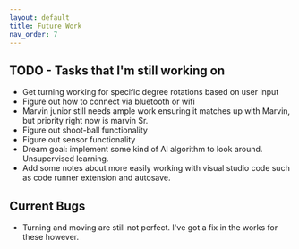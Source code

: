 ```yaml
---
layout: default
title: Future Work
nav_order: 7
---
```


## TODO - Tasks that I'm still working on
- Get turning working for specific degree rotations based on user input
- Figure out how to connect via bluetooth or wifi
- Marvin junior still needs ample work ensuring it matches up with Marvin, but priority right now is marvin Sr.
- Figure out shoot-ball functionality
- Figure out sensor functionality
- Dream goal: implement some kind of AI algorithm to look around. Unsupervised learning.
- Add some notes about more easily working with visual studio code such as code runner extension and autosave.

## Current Bugs
- Turning and moving are still not perfect. I've got a fix in the works for these however.
